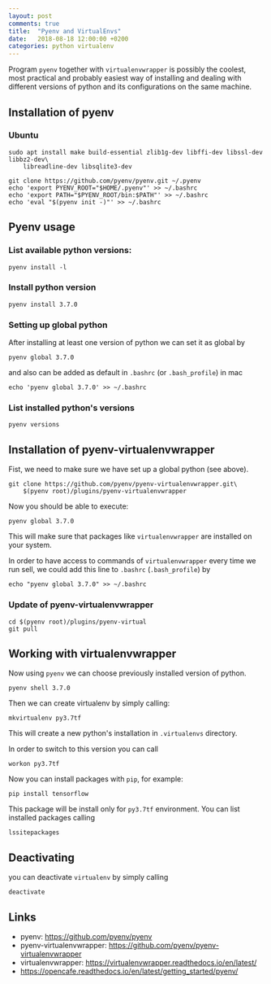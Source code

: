 ```yaml
---
layout: post
comments: true
title:  "Pyenv and VirtualEnvs"
date:   2018-08-18 12:00:00 +0200
categories: python virtualenv
---
```


Program `pyenv` together with `virtualenvwrapper` is possibly the coolest, most practical and
probably easiest way of installing and dealing with different versions of python and its
configurations on the same machine.

## Installation of pyenv

### Ubuntu

``` shell
sudo apt install make build-essential zlib1g-dev libffi-dev libssl-dev libbz2-dev\
    libreadline-dev libsqlite3-dev
```

``` shell
git clone https://github.com/pyenv/pyenv.git ~/.pyenv
echo 'export PYENV_ROOT="$HOME/.pyenv"' >> ~/.bashrc
echo 'export PATH="$PYENV_ROOT/bin:$PATH"' >> ~/.bashrc
echo 'eval "$(pyenv init -)"' >> ~/.bashrc
```

## Pyenv usage

### List available python versions:

``` shell
pyenv install -l
```

### Install python version
``` shell
pyenv install 3.7.0
```

### Setting up global python 

After installing at least one version of python we can set it as global by

``` shell
pyenv global 3.7.0
```

and also can be added as default in `.bashrc` (or `.bash_profile`) in mac

``` shell
echo 'pyenv global 3.7.0' >> ~/.bashrc
```

### List installed python's versions

``` shell
pyenv versions
```


## Installation of pyenv-virtualenvwrapper

Fist, we need to make sure we have set up a global python (see above).

``` shell
git clone https://github.com/pyenv/pyenv-virtualenvwrapper.git\
    $(pyenv root)/plugins/pyenv-virtualenvwrapper
```

Now you should be able to execute:

``` shell
pyenv global 3.7.0
```

This will make sure that packages like `virtualenvwrapper` are installed on your system.

In order to have access to commands of `virtualenvwrapper` every time we run sell, we could add
this line to `.bashrc` (`.bash_profile`) by

``` shell
echo "pyenv global 3.7.0" >> ~/.bashrc
```

### Update of pyenv-virtualenvwrapper


``` shell
cd $(pyenv root)/plugins/pyenv-virtual
git pull
```

## Working with virtualenvwrapper

Now using `pyenv` we can choose previously installed version of python.

``` shell
pyenv shell 3.7.0
```

Then we can create virtualenv by simply calling:

``` shell
mkvirtualenv py3.7tf
```

This will create a new python's installation in `.virtualenvs` directory.

In order to switch to this version you can call

``` shell
workon py3.7tf
```

Now you can install packages with `pip`, for example:

``` shell
pip install tensorflow
```
This package will be install only for `py3.7tf` environment. You can list installed packages calling 

``` shell
lssitepackages
```

## Deactivating

you can deactivate `virtualenv` by simply calling

``` shell
deactivate
```

## Links

* pyenv: <https://github.com/pyenv/pyenv>
* pyenv-virtualenvwrapper: <https://github.com/pyenv/pyenv-virtualenvwrapper>
* virtualenvwrapper: https://virtualenvwrapper.readthedocs.io/en/latest/
* <https://opencafe.readthedocs.io/en/latest/getting_started/pyenv/>

